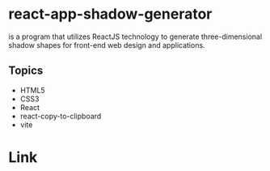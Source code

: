 # react-app-shadow-generator
is a program that utilizes ReactJS technology to generate three-dimensional shadow shapes for front-end web design and applications.

## Topics
- HTML5
- CSS3
- React
- react-copy-to-clipboard
- vite

# Link

